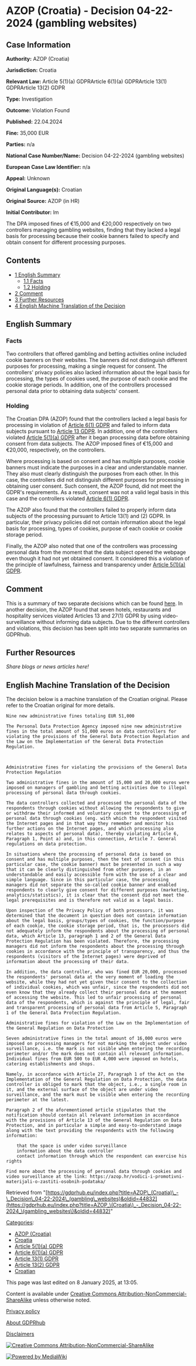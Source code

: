 # AZOP (Croatia) - Decision 04-22-2024 (gambling websites)

## Case Information

**Authority:** AZOP (Croatia)

**Jurisdiction:** Croatia

**Relevant Law:** Article 5(1)(a) GDPRArticle 6(1)(a) GDPRArticle 13(1) GDPRArticle 13(2) GDPR

**Type:** Investigation

**Outcome:** Violation Found

**Published:** 22.04.2024

**Fine:** 35,000 EUR

**Parties:** n/a

**National Case Number/Name:** Decision 04-22-2024 (gambling websites)

**European Case Law Identifier:** n/a

**Appeal:** Unknown

**Original Language(s):** Croatian

**Original Source:** AZOP (in HR)

**Initial Contributor:** lm

The DPA imposed fines of €15,000 and €20,000 respectively on two controllers managing gambling websites, finding that they lacked a legal basis for processing because their cookie banners failed to specify and obtain consent for different processing purposes.

## Contents

*   [1 English Summary](#English_Summary)
    *   [1.1 Facts](#Facts)
    *   [1.2 Holding](#Holding)
*   [2 Comment](#Comment)
*   [3 Further Resources](#Further_Resources)
*   [4 English Machine Translation of the Decision](#English_Machine_Translation_of_the_Decision)

## English Summary

### Facts

Two controllers that offered gambling and betting activities online included cookie banners on their websites. The banners did not distinguish different purposes for processing, making a single request for consent. The controllers' privacy policies also lacked information about the legal basis for processing, the types of cookies used, the purpose of each cookie and the cookie storage periods. In addition, one of the controllers processed personal data prior to obtaining data subjects' consent.

### Holding

The Croatian DPA (AZOP) found that the controllers lacked a legal basis for processing in violation of [Article 6(1) GDPR](/index.php?title=Article_6_GDPR#1 "Article 6 GDPR") and failed to inform data subjects pursuant to [Article 13 GDPR](/index.php?title=Article_13_GDPR "Article 13 GDPR"). In addition, one of the controllers violated [Article 5(1)(a) GDPR](/index.php?title=Article_5_GDPR#1a "Article 5 GDPR") after it began processing data before obtaining consent from data subjects. The AZOP imposed fines of €15,000 and €20,000, respectively, on the controllers.

Where processing is based on consent and has multiple purposes, cookie banners must indicate the purposes in a clear and understandable manner. They also must clearly distinguish the purposes from each other. In this case, the controllers did not distinguish different purposes for processing in obtaining user consent. Such consent, the AZOP found, did not meet the GDPR's requirements. As a result, consent was not a valid legal basis in this case and the controllers violated [Article 6(1) GDPR](/index.php?title=Article_6_GDPR#1 "Article 6 GDPR").

The AZOP also found that the controllers failed to properly inform data subjects of the processing pursuant to Article 13(1) and (2) GDPR. In particular, their privacy policies did not contain information about the legal basis for processing, types of cookies, purpose of each cookie or cookie storage period.

Finally, the AZOP also noted that one of the controllers was processing personal data from the moment that the data subject opened the webpage even though it had not yet obtained consent. It considered this a violation of the principle of lawfulness, fairness and transparency under [Article 5(1)(a) GDPR](/index.php?title=Article_5_GDPR#1a "Article 5 GDPR").

## Comment

This is a summary of two separate decisions which can be found [here](https://azop.hr/obrada-osobnih-podataka-putem-kolacica-upravne-novcane-kazne/). In another decision, the AZOP found that seven hotels, restaurants and hospitality services violated Articles 13 and 27(1) GDPR by using video-surveillance without informing data subjects. Due to the different controllers and violations, this decision has been split into two separate summaries on GDPRhub.

## Further Resources

_Share blogs or news articles here!_

## English Machine Translation of the Decision

The decision below is a machine translation of the Croatian original. Please refer to the Croatian original for more details.

```
Nine new administrative fines totaling EUR 51,000

The Personal Data Protection Agency imposed nine new administrative fines in the total amount of 51,000 euros on data controllers for violating the provisions of the General Data Protection Regulation and the Law on the Implementation of the General Data Protection Regulation.

 

Administrative fines for violating the provisions of the General Data Protection Regulation

Two administrative fines in the amount of 15,000 and 20,000 euros were imposed on managers of gambling and betting activities due to illegal processing of personal data through cookies.

The data controllers collected and processed the personal data of the respondents through cookies without allowing the respondents to give or withdraw their informed and voluntary consent to the processing of personal data through cookies (eng. with which the respondent visited the Internet pages and in that way they remember and monitor his further actions on the Internet pages, and which processing also relates to aspects of personal data), thereby violating Article 6, Paragraph 1, Point a) and, in this connection, Article 7. General regulations on data protection.

In situations where the processing of personal data is based on consent and has multiple purposes, then the text of consent (in this particular case, the cookie banner) must be presented in such a way that it can be clearly distinguished from other purposes, in an understandable and easily accessible form with the use of a clear and simple language. Since in this particular case, the processing managers did not separate the so-called cookie banner and enabled respondents to clearly give consent for different purposes (marketing, analytics/statistics), it is clear that the consent did not meet the legal prerequisites and is therefore not valid as a legal basis.

Upon inspection of the Privacy Policy of both processors, it was determined that the document in question does not contain information about the legal basis, groups/types of cookies, the function/purpose of each cookie, the cookie storage period, that is, the processors did not adequately inform the respondents about the processing of personal data, which Article 13, paragraph 1 and 2 of the General Data Protection Regulation has been violated. Therefore, the processing managers did not inform the respondents about the processing through cookies in accordance with the principle of transparency, and thus the respondents (visitors of the Internet pages) were deprived of information about the processing of their data.

In addition, the data controller, who was fined EUR 20,000, processed the respondents' personal data at the very moment of loading the website, while they had not yet given their consent to the collection of individual cookies, which was unfair, since the respondents did not even know that they already collect their personal data at the moment of accessing the website. This led to unfair processing of personal data of the respondents, which is against the principle of legal, fair and transparent processing of personal data from Article 5, Paragraph 1 of the General Data Protection Regulation.

Administrative fines for violation of the Law on the Implementation of the General Regulation on Data Protection

Seven administrative fines in the total amount of 16,000 euros were imposed on processing managers for not marking the object under video surveillance, i.e. the mark is not visible when entering the recording perimeter and/or the mark does not contain all relevant information. Individual fines from EUR 500 to EUR 4,000 were imposed on hotels, catering establishments and shops.

Namely, in accordance with Article 27, Paragraph 1 of the Act on the Implementation of the General Regulation on Data Protection, the data controller is obliged to mark that the object, i.e., a single room in it, and the external surface of the object are under video surveillance, and the mark must be visible when entering the recording perimeter at the latest.

Paragraph 2 of the aforementioned article stipulates that the notification should contain all relevant information in accordance with the provisions of Article 13 of the General Regulation on Data Protection, and in particular a simple and easy-to-understand image along with the text providing the respondents with the following information:

    that the space is under video surveillance
    information about the data controller
    contact information through which the respondent can exercise his rights

Find more about the processing of personal data through cookies and video surveillance at the link: https://azop.hr/vodici-i-promotivni-materijali-o-zastiti-osobnih-podataka/

```

Retrieved from "[https://gdprhub.eu/index.php?title=AZOP\_(Croatia)\_-\_Decision\_04-22-2024\_(gambling\_websites)&oldid=44832](https://gdprhub.eu/index.php?title=AZOP_\(Croatia\)_-_Decision_04-22-2024_\(gambling_websites\)&oldid=44832)"

[Categories](/index.php?title=Special:Categories "Special:Categories"):

*   [AZOP (Croatia)](/index.php?title=Category:AZOP_\(Croatia\) "Category:AZOP (Croatia)")
*   [Croatia](/index.php?title=Category:Croatia "Category:Croatia")
*   [Article 5(1)(a) GDPR](/index.php?title=Category:Article_5\(1\)\(a\)_GDPR "Category:Article 5(1)(a) GDPR")
*   [Article 6(1)(a) GDPR](/index.php?title=Category:Article_6\(1\)\(a\)_GDPR "Category:Article 6(1)(a) GDPR")
*   [Article 13(1) GDPR](/index.php?title=Category:Article_13\(1\)_GDPR "Category:Article 13(1) GDPR")
*   [Article 13(2) GDPR](/index.php?title=Category:Article_13\(2\)_GDPR "Category:Article 13(2) GDPR")
*   [Croatian](/index.php?title=Category:Croatian "Category:Croatian")

This page was last edited on 8 January 2025, at 13:05.

Content is available under [Creative Commons Attribution-NonCommercial-ShareAlike](https://creativecommons.org/licenses/by-nc-sa/4.0/) unless otherwise noted.

[Privacy policy](/index.php?title=GDPRhub:Privacy_policy)

[About GDPRhub](/index.php?title=GDPRhub:About)

[Disclaimers](/index.php?title=GDPRhub:General_disclaimer)

[![Creative Commons Attribution-NonCommercial-ShareAlike](/resources/assets/licenses/cc-by-nc-sa.png)](https://creativecommons.org/licenses/by-nc-sa/4.0/)

[![Powered by MediaWiki](/resources/assets/poweredby_mediawiki_88x31.png)](https://www.mediawiki.org/)